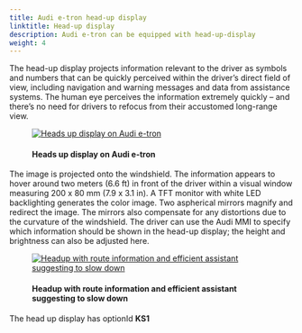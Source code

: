 ```yaml
---
title: Audi e-tron head-up display
linktitle: Head-up display
description: Audi e-tron can be equipped with head-up-display
weight: 4
---
```

<!-- markdownlint-disable MD033 -->

The head-up display projects information relevant to the driver as symbols and numbers that can be quickly perceived within the driver’s direct field of view, including navigation and warning messages and data from assistance systems. The human eye perceives the information extremely quickly – and there’s no need for drivers to refocus from their accustomed long-range view.

<figure>
    <a href="https://media.electrichasgoneaudi.net/multimedia/models/e-tron/technology/uiandoperations/headupdisplay/headup.jpg">
        <img src="https://media.electrichasgoneaudi.net/multimedia/models/e-tron/technology/uiandoperations/headupdisplay/headup.jpg"
        alt="Heads up display on Audi e-tron" title="Heads up display on Audi e-tron">
    </a>
    <figcaption><h4>Heads up display on Audi e-tron</h4></figcaption>
</figure>

The image is projected onto the windshield. The information appears to hover around two meters (6.6 ft) in front of the driver within a visual window measuring 200 x 80 mm (7.9 x 3.1 in). A TFT monitor with white LED backlighting generates the color image. Two aspherical mirrors magnify and redirect the image. The mirrors also compensate for any distortions due to the curvature of the windshield. The driver can use the Audi MMI to specify which information should be shown in the head-up display; the height and brightness can also be adjusted here.

<figure>
    <a href="https://media.electrichasgoneaudi.net/multimedia/models/e-tron/technology/uiandoperations/headupdisplay/headup2.jpg">
        <img src="https://media.electrichasgoneaudi.net/multimedia/models/e-tron/technology/uiandoperations/headupdisplay/headup2s.jpg"
        alt="Headup with route information and efficient assistant suggesting to slow down" title="Headup with route information and efficient assistant suggesting to slow down">
    </a>
    <figcaption><h4>Headup with route information and efficient assistant suggesting to slow down</h4></figcaption>
</figure>

The head up display has optionId **KS1**
